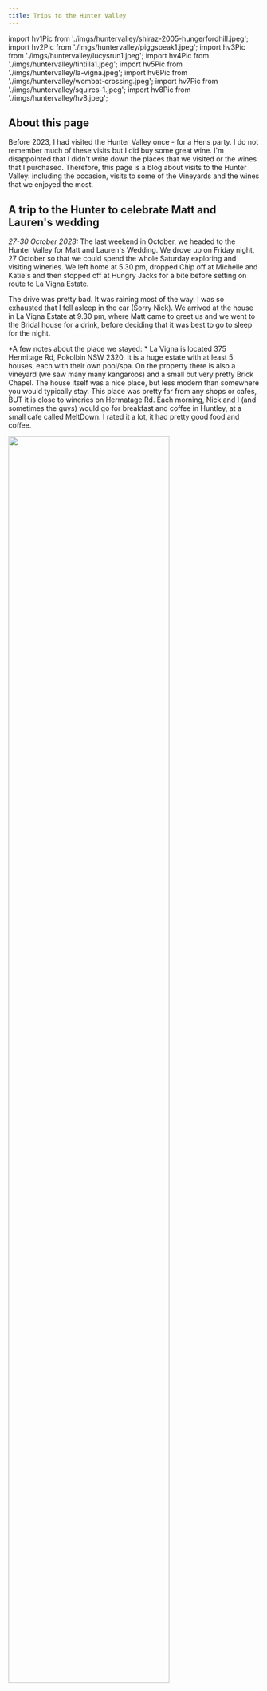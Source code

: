 ```yaml
---
title: Trips to the Hunter Valley 
---
```

import hv1Pic from './imgs/huntervalley/shiraz-2005-hungerfordhill.jpeg';
import hv2Pic from './imgs/huntervalley/piggspeak1.jpeg';
import hv3Pic from './imgs/huntervalley/lucysrun1.jpeg';
import hv4Pic from './imgs/huntervalley/tintilla1.jpeg';
import hv5Pic from './imgs/huntervalley/la-vigna.jpeg';
import hv6Pic from './imgs/huntervalley/wombat-crossing.jpeg';
import hv7Pic from './imgs/huntervalley/squires-1.jpeg';
import hv8Pic from './imgs/huntervalley/hv8.jpeg';

## About this page
Before 2023, I had visited the Hunter Valley once - for a Hens party. I do not remember much of these visits but I did buy some great wine. I'm disappointed that I didn't write down the places that we visited or the wines that I purchased. Therefore, this page is a blog about visits to the Hunter Valley: including the occasion, visits to some of the Vineyards and the wines that we enjoyed the most. 

## A trip to the Hunter to celebrate Matt and Lauren's wedding 
*27-30 October 2023:* The last weekend in October, we headed to the Hunter Valley for Matt and Lauren's Wedding. We drove up on Friday night, 27 October so that we could spend the whole Saturday exploring and visiting wineries. We left home at 5.30 pm, dropped Chip off at Michelle and Katie's and then stopped off at Hungry Jacks for a bite before setting on route to La Vigna Estate. 

The drive was pretty bad. It was raining most of the way. I was so exhausted that I fell asleep in the car (Sorry Nick). We arrived at the house in La Vigna Estate at 9.30 pm, where Matt came to greet us and we went to the Bridal house for a drink, before deciding that it was best to go to sleep for the night. 

*A few notes about the place we stayed: * La Vigna is located 375 Hermitage Rd, Pokolbin NSW 2320. It is a huge estate with at least 5 houses, each with their own pool/spa. On the property there is also a vineyard (we saw many many kangaroos) and a small but very pretty Brick Chapel. The house itself was a nice place, but less modern than somewhere you would typically stay. This place was pretty far from any shops or cafes, BUT it is close to wineries on Hermatage Rd. Each morning, Nick and I (and sometimes the guys) would go for breakfast and coffee in Huntley, at a small cafe called MeltDown. I rated it a lot, it had pretty good food and coffee. 


<img src={hv5Pic} width="80%" className="centered-image" /> 

*Img caption. La Vigna Wine Estate*

The wedding was on Sunday 29 October and we were planning to leave on Monday which left us only with one day to visit vineyards and have some alone time. Here is a breakdown of our Saturday based on the places that we visited:

### Briar Ridge
- 593 Mount View Rd, Mount View NSW 2325

At first, we weren't planning to go here because I had been previously. However, Lauren's mum is a member and convinced us that we should go there because she "LOVES IT". Therefore, this was our first stop. We were one of two parties that were there, probably because it was 10.30 am. All the wines were pretty good, but we highly rated the Stockhausen 2023 Semillon and the 2022 Limited Release BDX. The BDX was a really heavy but tasty red! It was a blend of all different wines. We also tried some of the other cheaper varieties such as the Old Vines, which I had purchased in 2016. However, this wine was very flat compared to the others, with not a lot of flavour. I suppose my wine taste has developed since then! (Note, that we drank the 2016 Old Vine wine on our trip to Foster and it tasted amazing, I'm sure that age really helps it!)

### Peterson Winery
- 552 Mount View Rd, Mount View NSW 2325

Not far away from BriarRidge, is Peterson Winery or "The Big Reds". Peterson Winery is one of several wineries that belong to the Peterson family. Since the Wedding in January, I couldn't stop thinking about the wine that I drank. Therefore, I said that we MUST go here. We spent about 1 hour here, trying the wines. 
The wines we drank were amazing. The lady who was teaching us about the wines served us a lot more than was prescribed. She gave us a few of the different Shiraz to try as a comparison. She was very knowledgeable and I think this is one of my favourite vineyards to date. We settled on three wines: 
1. Block one: 2018 Shiraz
2. The HUnter Valley Shiraz 2019
3. Mudgee Region Cabernet Savignon 2022 Vintage. 

However, there was one other wine that was pretty amazing but we talked ourselves out of buying; the sparking shiraz. It was so different, but oh so good. Too bad that bubbles hurt my tummy. 

### Wombat Crossing
- 530 Hermitage Rd, Pokolbin NSW 2320

This vineyard is very small but very beautiful. It was located literally down the road from La Vigna. When we first arrived, I was amazed with how green it was here. At the time that we arrived, there was only one other couple there, so we were in and out within 45 minutes. This vineyard is one of the only single-grape vineyard - where they use the grapes that they grow only. They also donate a small portion of the wine tasting fee to Wombat recovery. 

The wines were pretty amazing as well. The owner was also very knowledgable and answered all of my questions very well. We bought three more bottles: 
1. The Creak Flat Semillon 2016
2. Vigneron's Reserve Sparkling Shiraz 2018
3. Hermit's Block Shiraz 2021. 

Note: in the previous post, I did say that I can't drink sparkling... but this wine was just too good to pass up!

<img src={hv6Pic} width="50%" className="centered-image" /> 

*Img Caption. Leaving Wombat Crossing Vineyard with a box of wine, and feeling a little bit tipsy*

### Bimbadgen
After Wombat Crossing Vineyard, we really were kind of overloaded with wines, so we headed back to the house, put the wines in our room and then went with Matt's mum and dad to Binbadgen for lunch, where we had a delicious woodfired pizza and a few beers. We socialised until about 6 pm, then headed back to La Vigna. I had a very large headache. Til this day, I don't know if it was because I only drank 1xcoffee or whether it was from the wine. The days following, I made sure to have at least 2 coffees per day; and the headache did not come back. 

In the evening, we went over to the bridal house for a bbq and then headed to bed around 10 pm. 

### The wedding at Squires Vineyard
- 62 Squire Cl, Belford NSW 2335

On 29 October 2023, Matt and Lauren got married at Squires Vineyard. It is a very small homestead like place that is not so much a winery but just a venue. I expect that they sell their grapes to local wineries but do not make wine themselves. 

The morning of the wedding was very relaxed. We had breakfast, 2xcoffees and maybe around 11am, I started to get ready. By 1 pm, the groomsmen (incl. Nick) were taking photos by the Chapel. Following, we rode in the wedding cars to the venue. I felt so lucky that I got to ride with them to the venue! 

<img src={hv7Pic} width="80%" className="centered-image" /> 

*Img caption. In the wedding car (left) & at the venue before the ceremony (right).*

We waited around for half hour before the service started at 3 pm. It was a hot day, but the outside area was shaded by the trees. It was actually so amazing and everything turned out so perfect for them. A family of kangaroos even showed up and watched from a distance!

The "cocktail" hour was literally a cocktail hour, where they served aperol spritz and lemon spritz. The photos and bridal party were close by so I got to hang out with Nick and friends for a while. The bridal photos only went for about half an hour. 

When we sat down, the tables were shaped in an E. They sat me right next to Nick, which I liked because I didn't really know anyone. Once we sat down, two speeches were read and then we ate. It was a shared foot platter - which was so amazing and different. Not long after, everyone vacated the room. The venue folded all the tables up, and then the room turned into a dance floor! Such a great use of space. I think it forced people to socialise, dance and not sit at the table all night. When we were allowed back inside, they switched the glasses for plastic cups so that everyone could drink on the dance floor (so smart!!).

<img src={hv8Pic} width="80%" className="centered-image" /> 

*Img caption. Table layout (left) & outside for the sunset (right).*

While we were outside, the rest of the speeches were said. What I loved most about the speeches was that both Matt and Lauren said a speech together.Following, the cake was cut. The cake was 3-tiers & 3-flavours; and they served the mudcake. It was great mudcake!! 

The night flew by so quickly and before we knew it, it was 11 pm and time to go home. I have a funny story about that night which may be a little inappropriate to post so I will try to write very subtle. There was an incident involving projectile red wine all over our bed, which smelt pretty bad. We moved beds for the night and spent Monday morning cleaning it up. 

By 11am, we were on the road back to Wollongong with a pit-stop to pick up Chip. I missed that boy. 


## A trip to the Hunter to celebrate Michelle and Katie's Wedding
*19-23 January 2023:* In January 2023, Nick and I headed to the Hunter Valley for Katie and Michelle's wedding (Nick's bestfriends). I remember a lot of what we drank and we bought several bottles home with us. This experience was really enjoyable and the wine we drank was very nice. For the five days, we stayed in Nulkaba at the Fletcher house, which was across the road from The mighty foghorn brewery. One of the days, we had lunch at Iron bark brewery. I really liked this place, they served delicious pizza and beer. 

 Here are a few vineyards that we visited:

### Lucy's Run
- 1274 Wine Country Dr, Lovedale NSW 2325

*20.1.23* [Lucy's run](https://lucysrun.com.au/) was one of the first Vineyards that we went to when we arrived in the Hunter. It was run by a husband and wife, both who had a lot of knowledge about wine. The lady and owner of the vineyard even joined in with us on the drinking! She was an awesome person, but it was a bit of a worry that she was drinking the same amount as us. Well it's not up to me to judge her, I do love how much she loves wine though. 

They run off a farm and the owners are big believers in adopting animals from the RSPCA. Many of the wines are named after their pets. It was a very comforting and homely vibe that I received from the owners and the small vineyard. She also provided us with some cool details about wine making and recommended us different locations based on our taste in wine. 

Finally, they offered us a platter with various dips which were quite amazing. We wanted to buy 6 of the 2014 wines but ended up leaving with just two (with the idea to buy more later). The wines that we chose we thought were at least 4-5/5. 
- The single barrel 2020 #Shiraz **4/5.** 
- The 2014 #Shiraz. We opened this on 14 October 2023, when we went out for dinner at [RockSalt, Menai](/docs/life/food-and-drink/restaurants-and-bars/rocksalt-menai.md). This wine was really nice! I rate it also 4.5/5. 

<img src={hv3Pic} width="40%" className="centered-image" /> 


### Tintilla 
- 725 Hermitage Rd, Pokolbin NSW 2320

*20.1.23* On this day, we also visited Tintilla for a cheese platter and wine. I did not enjoy this place as much as others, mostly because the person in charge of wine-tastings did not really provide us with much information. It took a very long time for them to serve us the wines, despite it being reasonably quiet. Nevertheless, we still had a nice time. 

<img src={hv4Pic} width="40%" className="centered-image" /> 


### Peterson House & the wedding
- Broke Rd & Wine Country Drive, Pokolbin NSW 2320.
  
*21.1.23* On the 21 Jan 2023, Michelle and Katie got married at the [Peterson House](https://petersonhouse.com.au/) in the Hunter Valley. It was a really wonderful day. The Vineyard was really pretty place to be married, with the reception inside, in a brick building. 

The wedding was really fun, the wine was really amazing. I can't stop thinking about this wine. For starters, I do not like sparkling wine, but I was drinking the bubbly rose all day! It was so delicious. However, my biggest mistake was moving to red's too late in the evening. The moment I tasted their Shiraz, I was in love. It was 100% 5/5. It was a mistake to start drinking this too late as I only had 2 glasses before we had to go home. 


### Piggs Peake
- 697 Hermitage Rd, Pokolbin NSW 2320
  
*22.1.23* The Piggs Peake winery was the last place that we visited. This was not so much a vineyard but they sourced grapes from around Australia and made their own wine from it. It was pretty crafty and had more of a brewery vibe to it. 

The wine sales guy was quite young and didn't really share much information or knowledge with us. Non-the-less, the wine was relatively cheap so we bought two bottles: A Pinot Noir and a Shiraz. The Pinot was drank that evening/afternoon and the Shiraz was saved for a time in the future that we want to drink it. :)

I think one of the coolest things about this place was the wine glasses. We were very close to buying 2, but I quickly said no as they were $25-$30 each! $60 couldv'e afforded us 2 more bottles of wine. Wine>>>>>>glasses. 
<img src={hv2Pic} className="centered-image" /> 

### Hungerford Hill
- 2450 Broke Rd, Pokolbin NSW 2320

*22.1.23* The day after the wedding, we headed to [Hungerford Hill](https://hungerfordhill.com.au/) Vineyards. It had a more classy vibe to it and it was definitely one of the bigger wineries in the area. I wasn't sure how I felt about it when I first arrived. 

When we were seated, there was no-one around. The guy shared a lot of information with us and let us try 15 different wines, he even opened some of the more expensive ones for us. 

We learned a lot about the wines in the area and we even had some deep chats about his life as a security guard before moving into the wine sales industry. Of all the wines we tasted, I rated one 6/5: 
- Sweet Hermitage 2005 Shiraz: We bought this bottle which costed us $95. The most I've ever spent on wine to date! My mouth is watering as I write this short review as I am excited for the day that we open it. 

<img src={hv1Pic} width="60%" className="centered-image" /> 

